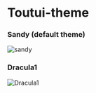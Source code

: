 # Toutui-theme

### Sandy (default theme)
![sandy](https://github.com/user-attachments/assets/3007a6fd-e54a-4015-989b-3f4408e95b7d)

### Dracula1
![Dracula1](https://github.com/user-attachments/assets/54a92675-fb6c-469a-972e-adffde4de1eb)
